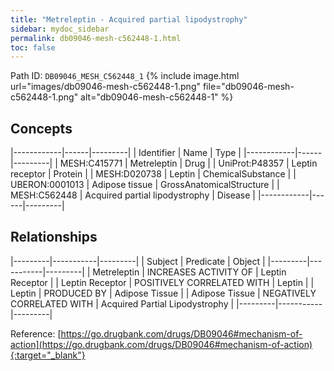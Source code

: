 ```yaml
---
title: "Metreleptin - Acquired partial lipodystrophy"
sidebar: mydoc_sidebar
permalink: db09046-mesh-c562448-1.html
toc: false 
---
```



Path ID: `DB09046_MESH_C562448_1`
{% include image.html url="images/db09046-mesh-c562448-1.png" file="db09046-mesh-c562448-1.png" alt="db09046-mesh-c562448-1" %}

## Concepts

|------------|------|---------|
| Identifier | Name | Type    |
|------------|------|---------|
| MESH:C415771 | Metreleptin | Drug |
| UniProt:P48357 | Leptin receptor | Protein |
| MESH:D020738 | Leptin | ChemicalSubstance |
| UBERON:0001013 | Adipose tissue | GrossAnatomicalStructure |
| MESH:C562448 | Acquired partial lipodystrophy | Disease |
|------------|------|---------|

## Relationships

|---------|-----------|---------|
| Subject | Predicate | Object  |
|---------|-----------|---------|
| Metreleptin | INCREASES ACTIVITY OF | Leptin Receptor |
| Leptin Receptor | POSITIVELY CORRELATED WITH | Leptin |
| Leptin | PRODUCED BY | Adipose Tissue |
| Adipose Tissue | NEGATIVELY CORRELATED WITH | Acquired Partial Lipodystrophy |
|---------|-----------|---------|

Reference: [https://go.drugbank.com/drugs/DB09046#mechanism-of-action](https://go.drugbank.com/drugs/DB09046#mechanism-of-action){:target="_blank"}